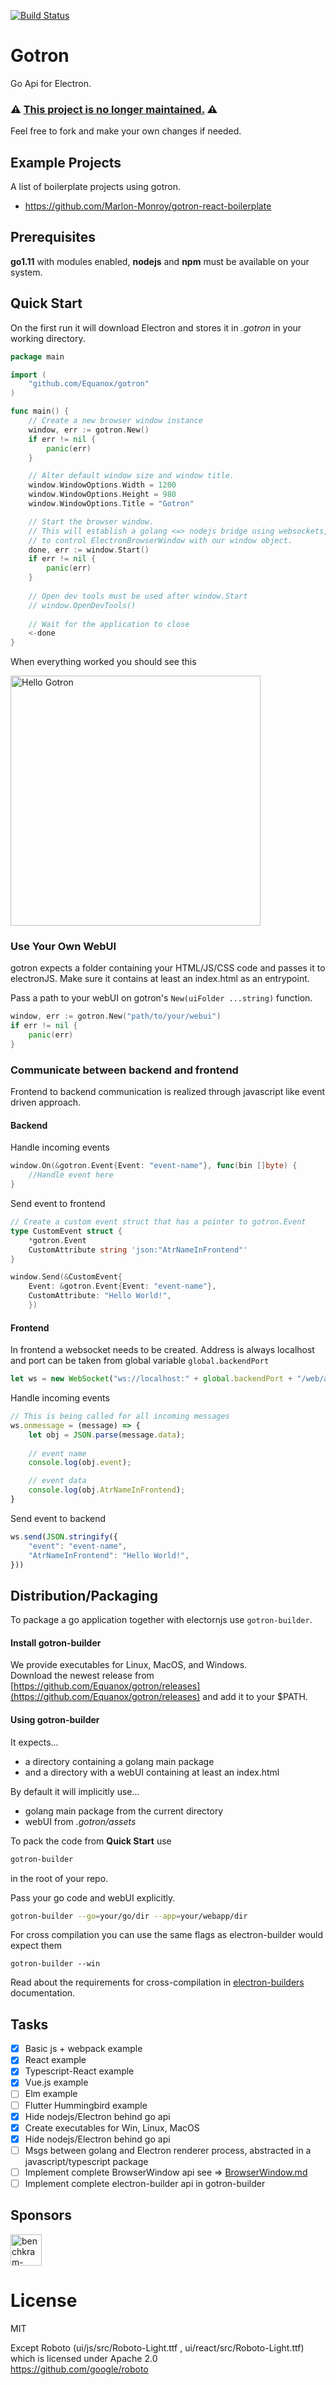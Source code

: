 [![Build Status](https://travis-ci.org/Equanox/gotron.svg?branch=master)](https://travis-ci.org/Equanox/gotron)

# Gotron
Go Api for Electron.

### ⚠️  **[This project is no longer maintained.](https://github.com/pxgrid/aigis/issues/121)** ⚠️
Feel free to fork and make your own changes if needed.

## Example Projects
A list of boilerplate projects using gotron.

* https://github.com/Marlon-Monroy/gotron-react-boilerplate

## Prerequisites
**go1.11** with modules enabled, **nodejs** and **npm** must be available on your system.

## Quick Start
On the first run it will download Electron and stores it in *.gotron* in your working directory.

```go
package main

import (
    "github.com/Equanox/gotron"
)

func main() {
    // Create a new browser window instance
    window, err := gotron.New()
    if err != nil {
        panic(err)
    }

    // Alter default window size and window title.
    window.WindowOptions.Width = 1200
    window.WindowOptions.Height = 980
    window.WindowOptions.Title = "Gotron"

    // Start the browser window.
    // This will establish a golang <=> nodejs bridge using websockets,
    // to control ElectronBrowserWindow with our window object.
    done, err := window.Start()
    if err != nil {
        panic(err)
    }
    
    // Open dev tools must be used after window.Start 
    // window.OpenDevTools()
    
    // Wait for the application to close
    <-done
}
```     

When everything worked you should see this

<img src="doc/hello_gotron.png" alt="Hello Gotron" width="400px"/>


### Use Your Own WebUI
gotron expects a folder containing your HTML/JS/CSS code and passes it to electronJS. Make sure it contains at least an index.html as an entrypoint.

Pass a path to your webUI on gotron's `New(uiFolder ...string)` function.
```go
window, err := gotron.New("path/to/your/webui")
if err != nil {
    panic(err)
}
```

### Communicate between backend and frontend

Frontend to backend communication is realized through javascript like event driven approach.

#### Backend

Handle incoming events
```go
window.On(&gotron.Event{Event: "event-name"}, func(bin []byte) {
	//Handle event here
}
```

Send event to frontend
```go
// Create a custom event struct that has a pointer to gotron.Event
type CustomEvent struct {
    *gotron.Event
    CustomAttribute string 'json:"AtrNameInFrontend"'
}

window.Send(&CustomEvent{
    Event: &gotron.Event{Event: "event-name"},
    CustomAttribute: "Hello World!",
    })
```

#### Frontend

In frontend a websocket needs to be created. Address is always localhost and port can be taken from global variable `global.backendPort`
```javascript
let ws = new WebSocket("ws://localhost:" + global.backendPort + "/web/app/events");
```

Handle incoming events
```javascript
// This is being called for all incoming messages
ws.onmessage = (message) => {
    let obj = JSON.parse(message.data);
    
    // event name
    console.log(obj.event);

    // event data
    console.log(obj.AtrNameInFrontend);
}
```

Send event to backend

```javascript
ws.send(JSON.stringify({
    "event": "event-name",
    "AtrNameInFrontend": "Hello World!",
}))
```

## Distribution/Packaging
To package a go application together with electornjs use `gotron-builder`.    

#### Install gotron-builder
We provide executables for Linux, MacOS, and Windows.    
Download the newest release from [https://github.com/Equanox/gotron/releases](https://github.com/Equanox/gotron/releases) and add it to your $PATH.

#### Using  gotron-builder
It expects...
* a directory containing a golang main package 
* and a directory with a webUI containing at least an index.html

By default it will implicitly use...
* golang main package from the current directory
* webUI from *.gotron/assets*

To pack the code from **Quick Start** use
```sh
gotron-builder
```
in the root of your repo.

Pass your go code and webUI explicitly.
```sh
gotron-builder --go=your/go/dir --app=your/webapp/dir
```

For cross compilation you can use the same flags as electron-builder would expect them
```
gotron-builder --win 
```
Read about the requirements for cross-compilation in [electron-builders](https://github.com/electron-userland/electron-builder) documentation.

## Tasks
- [x] Basic js + webpack example
- [x] React example
- [x] Typescript-React example
- [x] Vue.js example
- [ ] Elm example
- [ ] Flutter Hummingbird example
- [X] Hide nodejs/Electron behind go api
- [X] Create executables for Win, Linux, MacOS
- [X] Hide nodejs/Electron behind go api
- [ ] Msgs between golang and Electron renderer process,
      abstracted in a javascript/typescript package
- [ ] Implement complete BrowserWindow api see => [BrowserWindow.md](BrowserWindow.md)
- [ ] Implement complete electron-builder api in gotron-builder

## Sponsors
<a href="https://benchkram.de"><img src="https://raw.githubusercontent.com/equanox/gotron/master/doc/benchkram.png" alt="benchkram-logo" width="50"/></a>

# License
MIT  

Except Roboto (ui/js/src/Roboto-Light.ttf , ui/react/src/Roboto-Light.ttf) which is licensed under Apache 2.0   
https://github.com/google/roboto
